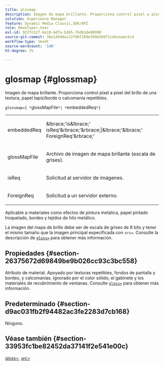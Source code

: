 ```yaml
---
title: glosmap
description: Imagen de mapa brillante. Proporciona control píxel a píxel del brillo de una textura, papel tapiz/borde o calcomanía repetibles.
solution: Experience Manager
feature: Dynamic Media Classic,SDK/API
role: Developer,User
exl-id: 922fc527-be19-4d7a-b265-7bdb1de80990
source-git-commit: 3be1d948ac22f907169ef09b509f1cebceaec5c4
workflow-type: tm+mt
source-wordcount: '148'
ht-degree: 2%

---
```


# glosmap {#glossmap}

Imagen de mapa brillante. Proporciona control píxel a píxel del brillo de una textura, papel tapiz/borde o calcomanía repetibles.

`glossmap={ *`glossMapFile`*| *`embeddedReq`*}`

<table id="simpletable_6AFC3DEB61D647339525C7CFFA052608"> 
 <tr class="strow"> 
  <td class="stentry"> <p><span class="codeph"> <span class="varname"> embeddedReq</span> </span> </p></td> 
  <td class="stentry"> <p><span class="codeph">&amp;lbrace;'is&amp;lbrace;'<span class="varname"> isReq</span>'&amp;rbrace;'&amp;rbrace;|&amp;lbrace;'&amp;lbrace;'<span class="varname"> ForeignReq</span>'&amp;rbrace;' </span> </p></td> 
 </tr> 
 <tr class="strow"> 
  <td class="stentry"> <p><span class="codeph"> <span class="varname"> glossMapFile</span> </span> </p></td> 
  <td class="stentry"> <p>Archivo de imagen de mapa brillante (escala de grises). </p></td> 
 </tr> 
 <tr class="strow"> 
  <td class="stentry"> <p><span class="codeph"> <span class="varname"> isReq</span> </span> </p></td> 
  <td class="stentry"> <p>Solicitud al servidor de imágenes. </p></td> 
 </tr> 
 <tr class="strow"> 
  <td class="stentry"> <p><span class="codeph"> <span class="varname"> ForeignReq </span> </span> </p></td> 
  <td class="stentry"> <p>Solicitud a un servidor externo. </p></td> 
 </tr> 
</table>

Aplicable a materiales como efectos de pintura metálica, papel pintado troquelado, bordes y tejidos de hilo metálico.

La imagen del mapa de brillo debe ser de escala de grises de 8 bits y tener el mismo tamaño que la imagen principal especificada con `src=`. Consulte la descripción de [ `gloss=`](../../../../../ir-api/http-protocol/image-rendering-api-ref/c-ir-http-protocol-ref/c-ir-http-protocol-command-reference/r-ir-http-gloss.md#reference-325aef2ee51e4e1584a06047427340ca) para obtener más información.

## Propiedades {#section-26375672d69849be9b026cc93c3bc558}

Atributo de material. Apoyado por texturas repetibles, fondos de pantalla y bordes, y calcomanías. Ignorado por el color sólido, el gabinete y los materiales de recubrimiento de ventanas. Consulte [ `gloss=`](../../../../../ir-api/http-protocol/image-rendering-api-ref/c-ir-http-protocol-ref/c-ir-http-protocol-command-reference/r-ir-http-gloss.md#reference-325aef2ee51e4e1584a06047427340ca) para obtener más información.

## Predeterminado {#section-d9ac031fb2f94482ac3fe2283d7cb168}

Ninguno.

## Véase también {#section-33953fc1be82452da37141f2e541e00c}

[gloss=](../../../../../ir-api/http-protocol/image-rendering-api-ref/c-ir-http-protocol-ref/c-ir-http-protocol-command-reference/r-ir-http-gloss.md#reference-325aef2ee51e4e1584a06047427340ca), [src=](../../../../../ir-api/http-protocol/image-rendering-api-ref/c-ir-http-protocol-ref/c-ir-http-protocol-command-reference/r-ir-src.md#reference-62c98abad22149d68d405ed6aaff8272)
